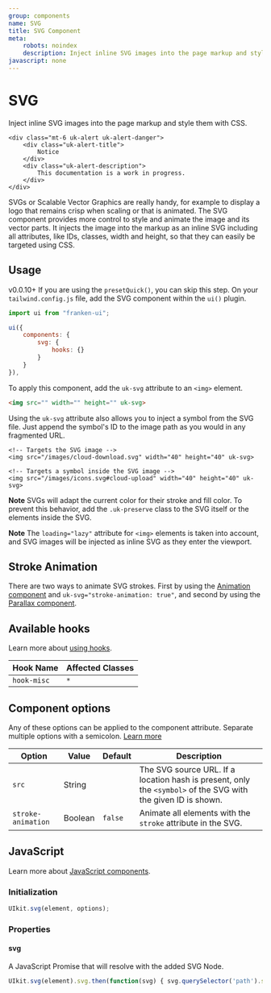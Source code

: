 ```yaml
---
group: components
name: SVG
title: SVG Component
meta:
    robots: noindex
    description: Inject inline SVG images into the page markup and style them with CSS.
javascript: none
---
```


# SVG

<p class="mt-2 text-xl text-muted-foreground">Inject inline SVG images into the page markup and style them with CSS.</p>

```render
<div class="mt-6 uk-alert uk-alert-danger">
    <div class="uk-alert-title">
        Notice
    </div>
    <div class="uk-alert-description">
        This documentation is a work in progress.
    </div>
</div>
```

SVGs or Scalable Vector Graphics are really handy, for example to display a logo that remains crisp when scaling or that is animated. The SVG component provides more control to style and animate the image and its vector parts. It injects the image into the markup as an inline SVG including all attributes, like IDs, classes, width and height, so that they can easily be targeted using CSS.

## Usage

<span class="uk-badge uk-badge-danger">v0.0.10+</span> If you are using the `presetQuick()`, you can skip this step. On your `tailwind.config.js` file, add the SVG component within the `ui()` plugin.

```javascript
import ui from "franken-ui";

ui({
    components: {
        svg: {
            hooks: {}
        }
    }
}),
```

To apply this component, add the `uk-svg` attribute to an `<img>` element.

```html
<img src="" width="" height="" uk-svg>
```

Using the `uk-svg` attribute also allows you to inject a symbol from the SVG file. Just append the symbol's ID to the image path as you would in any fragmented URL.

```example
<!-- Targets the SVG image -->
<img src="/images/cloud-download.svg" width="40" height="40" uk-svg>

<!-- Targets a symbol inside the SVG image -->
<img src="/images/icons.svg#cloud-upload" width="40" height="40" uk-svg>
```

**Note** SVGs will adapt the current color for their stroke and fill color. To prevent this behavior, add the `.uk-preserve` class to the SVG itself or the elements inside the SVG.

**Note** The `loading="lazy"` attribute for `<img>` elements is taken into account, and SVG images will be injected as inline SVG as they enter the viewport.


## Stroke Animation

There are two ways to animate SVG strokes. First by using the [Animation component](animation.md#svg-strokes) and `uk-svg="stroke-animation: true"`, and second by using the [Parallax component](parallax.md#svg-strokes).

## Available hooks

Learn more about [using hooks](hooks.md).

| Hook Name   | Affected Classes |
|-------------|------------------|
| `hook-misc` | `*`              |

## Component options

Any of these options can be applied to the component attribute. Separate multiple options with a semicolon. [Learn more](javascript.md#component-configuration)

| Option             | Value   | Default | Description                                                                                                   |
|--------------------|---------|---------|---------------------------------------------------------------------------------------------------------------|
| `src`              | String  |         | The SVG source URL. If a location hash is present, only the `<symbol>` of the SVG with the given ID is shown. |
| `stroke-animation` | Boolean | `false` | Animate all elements with the `stroke` attribute in the SVG.                                                  |


## JavaScript

Learn more about [JavaScript components](javascript.md#programmatic-use).

### Initialization

```javascript
UIkit.svg(element, options);
```

### Properties

#### svg

A JavaScript Promise that will resolve with the added SVG Node.

```javascript
UIkit.svg(element).svg.then(function(svg) { svg.querySelector('path').style.stroke = 'red'; })
```